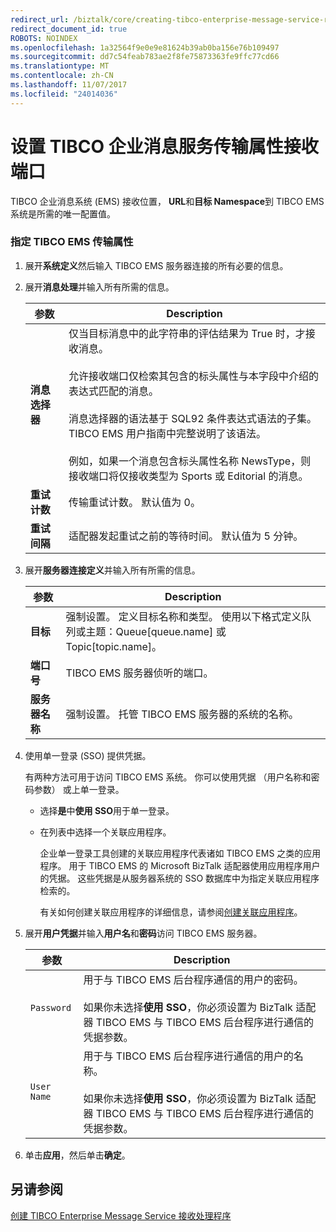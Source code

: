```yaml
---
redirect_url: /biztalk/core/creating-tibco-enterprise-message-service-receive-handlers/
redirect_document_id: true
ROBOTS: NOINDEX
ms.openlocfilehash: 1a32564f9e0e9e81624b39ab0ba156e76b109497
ms.sourcegitcommit: dd7c54feab783ae2f8fe75873363fe9ffc77cd66
ms.translationtype: MT
ms.contentlocale: zh-CN
ms.lasthandoff: 11/07/2017
ms.locfileid: "24014036"
---
```

# <a name="setting-tibco-enterprise-message-service-transport-properties-for-the-receive-port"></a>设置 TIBCO 企业消息服务传输属性接收端口
TIBCO 企业消息系统 (EMS) 接收位置， **URL**和**目标 Namespace**到 TIBCO EMS 系统是所需的唯一配置值。  
  
### <a name="to-specify-tibco-ems-transport-properties"></a>指定 TIBCO EMS 传输属性  
  
1.  展开**系统定义**然后输入 TIBCO EMS 服务器连接的所有必要的信息。  
  
2.  展开**消息处理**并输入所有所需的信息。  
  
    |参数|Description|  
    |---------------|-----------------|  
    |**消息选择器**|仅当目标消息中的此字符串的评估结果为 True 时，才接收消息。<br /><br /> 允许接收端口仅检索其包含的标头属性与本字段中介绍的表达式匹配的消息。<br /><br /> 消息选择器的语法基于 SQL92 条件表达式语法的子集。 TIBCO EMS 用户指南中完整说明了该语法。<br /><br /> 例如，如果一个消息包含标头属性名称 NewsType，则接收端口将仅接收类型为 Sports 或 Editorial 的消息。|  
    |**重试计数**|传输重试计数。 默认值为 0。|  
    |**重试间隔**|适配器发起重试之前的等待时间。 默认值为 5 分钟。|  
  
3.  展开**服务器连接定义**并输入所有所需的信息。  
  
    |参数|Description|  
    |---------------|-----------------|  
    |**目标**|强制设置。 定义目标名称和类型。 使用以下格式定义队列或主题：Queue[queue.name] 或 Topic[topic.name]。|  
    |**端口号**|TIBCO EMS 服务器侦听的端口。|  
    |**服务器名称**|强制设置。 托管 TIBCO EMS 服务器的系统的名称。|  
  
4.  使用单一登录 (SSO) 提供凭据。  
  
     有两种方法可用于访问 TIBCO EMS 系统。 你可以使用凭据 （用户名称和密码参数） 或上单一登录。  
  
    -   选择**是**中**使用 SSO**用于单一登录。  
  
    -   在列表中选择一个关联应用程序。  
  
         企业单一登录工具创建的关联应用程序代表诸如 TIBCO EMS 之类的应用程序。 用于 TIBCO EMS 的 Microsoft BizTalk 适配器使用应用程序用户的凭据。 这些凭据是从服务器系统的 SSO 数据库中为指定关联应用程序检索的。  
  
         有关如何创建关联应用程序的详细信息，请参阅[创建关联应用程序](../core/creating-affiliate-applications5.md)。  
  
5.  展开**用户凭据**并输入**用户名**和**密码**访问 TIBCO EMS 服务器。  
  
    |参数|Description|  
    |---------------|-----------------|  
    |`Password`|用于与 TIBCO EMS 后台程序通信的用户的密码。<br /><br /> 如果你未选择**使用 SSO**，你必须设置为 BizTalk 适配器 TIBCO EMS 与 TIBCO EMS 后台程序进行通信的凭据参数。|  
    |`User Name`|用于与 TIBCO EMS 后台程序进行通信的用户的名称。<br /><br /> 如果你未选择**使用 SSO**，你必须设置为 BizTalk 适配器 TIBCO EMS 与 TIBCO EMS 后台程序进行通信的凭据参数。|  
  
6.  单击**应用**，然后单击**确定**。  
  
## <a name="see-also"></a>另请参阅  
  [创建 TIBCO Enterprise Message Service 接收处理程序](../core/creating-tibco-enterprise-message-service-receive-handlers.md)